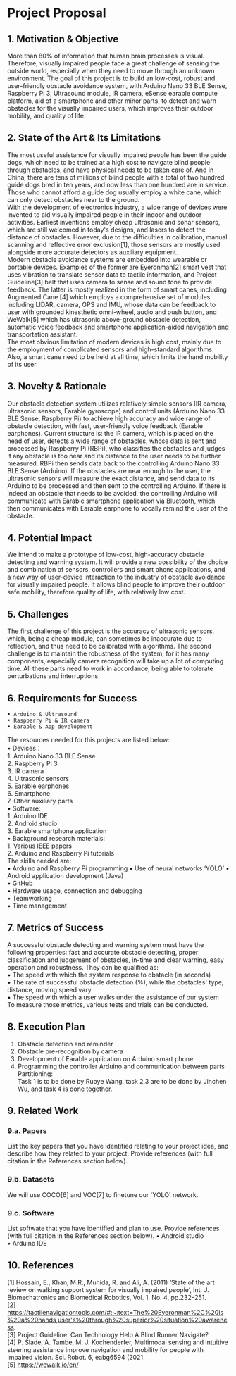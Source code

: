 # Project Proposal

## 1. Motivation & Objective

More than 80% of information that human brain processes is visual. Therefore, visually impaired people face a great challenge of sensing the outside world, especially when they need to move through an unknown environment. The goal of this project is to build an low-cost, robust and user-friendly obstacle avoidance system, with Arduino Nano 33 BLE Sense, Raspberry Pi 3, Ultrasound module, IR camera, eSense earable compute platform, aid of a smartphone and other minor parts, to detect and warn obstacles for the visually impaired users, which improves their outdoor mobility, and quality of life.

## 2. State of the Art & Its Limitations

The most useful assistance for visually impaired people has been the guide dogs, which need to be trained at a high cost to navigate blind people through obstacles, and have physical needs to be taken care of. And in China, there are tens of millions of blind people with a total of two hundred guide dogs bred in ten years, and now less than one hundred are in service. Those who cannot afford a guide dog usually employ a white cane, which can only detect obstacles near to the ground.    
With the development of electronics industry, a wide range of devices were invented to aid visually impaired people in their indoor and outdoor activities. Earliest inventions employ cheap ultrasonic and sonar sensors, which are still welcomed in today's designs, and lasers to detect the distance of obstacles. However, due to the difficulties in calibration, manual scanning and reflective error exclusion[1], those sensors are mostly used alongside more accurate detectors as auxiliary equipment.    
Modern obstacle avoidance systems are embedded into wearable or portable devices. Examples of the former are Eyeronman[2] smart vest that uses vibration to translate sensor data to tactile information, and Project Guideline[3] belt that uses camera to sense and sound tone to provide feedback. The latter is mostly realized in the form of smart canes, including Augmented Cane [4] which employs a comprehensive set of modules including LIDAR, camera, GPS and IMU, whose data can be feedback to user with grounded kinesthetic omni-wheel, audio and push button, and WeWalk[5] which has ultrasonic above-ground obstacle detection, automatic voice feedback and smartphone application-aided navigation and transportation assistant.    
The most obvious limitation of modern devices is high cost, mainly due to the employment of complicated sensors and high-standard algorithms. Also, a smart cane need to be held at all time, which limits the hand mobility of its user.    

## 3. Novelty & Rationale

Our obstacle detection system utilizes relatively simple sensors (IR camera, ultrasonic sensors, Earable gyroscope) and control units (Arduino Nano 33 BLE Sense, Raspberry Pi) to achieve high accuracy and wide range  of obstacle detection, with fast, user-friendly voice feedback (Earable earphones). Current structure is: the IR camera, which is placed on the head of user, detects a wide range of obstacles, whose data is sent and processed by Raspberry Pi (RBPi), who classifies the obstacles and judges if any obstacle is too near and its distance to the user needs to be further measured. RBPi then sends data back to the controlling Arduino Nano 33 BLE Sense (Arduino). If the obstacles are near enough to the user, the ultrasonic sensors will measure the exact distance, and send data to its Arduino to be processed and then sent to the controlling Arduino. If there is indeed an obstacle that needs to be avoided, the controlling Arduino will communicate with Earable smartphone application via Bluetooth, which then communicates with Earable earphone to vocally remind the user of the obstacle.

## 4. Potential Impact

We intend to make a prototype of low-cost, high-accuracy obstacle detecting and warning system.  It will provide a new possibility of the choice and combination of sensors, controllers and smart phone applications, and a new way of user-device interaction to the industry of obstacle avoidance for visually impaired people. It allows blind people to improve their outdoor safe mobility, therefore quality of life, with relatively low cost.

## 5. Challenges

The first challenge of this project is the accuracy of ultrasonic sensors, which, being a cheap module, can sometimes be inaccurate due to reflection, and thus need to be calibrated with algorithms. The second challenge is to maintain the robustness of the system, for it has many components, especially camera recognition will take up a lot of computing time. All these parts need to work in accordance, being able to tolerate perturbations and interruptions.


## 6. Requirements for Success

    • Arduino & Ultrasound    
    • Raspberry Pi & IR camera    
    • Earable & App development    
The resources needed for this projects are listed below:    
    • Devices：    
        1. Arduino Nano 33 BLE Sense    
        2. Raspberry Pi 3    
        3. IR camera    
        4. Ultrasonic sensors    
        5. Earable earphones     
        6. Smartphone    
        7. Other auxiliary parts     
    • Software:    
        1. Arduino IDE   
        2. Android studio   
        3. Earable smartphone application   
    • Background research materials:    
        1. Various IEEE papers    
        2. Arduino and Raspberry Pi tutorials      
The skills needed are:    
    • Arduino and Raspberry Pi programming
    • Use of neural networks ‘YOLO’
    • Android application development (Java)    
    • GitHub    
    • Hardware usage, connection and debugging    
    • Teamworking     
    • Time management    

## 7. Metrics of Success

A successful obstacle detecting and warning system must have the following properties: fast and accurate obstacle detecting, proper classification and judgement of obstacles, in-time and clear warning, easy operation and robustness. They can be qualified as:     
    • The speed with which the system response to obstacle (in seconds)     
    • The rate of successful obstacle detection (%), while the obstacles' type, distance, moving speed vary     
    • The speed with which a user walks under the assistance of our system    
    To measure those metrics, various tests and trials can be conducted.    

## 8. Execution Plan

1. Obstacle detection and reminder     
2. Obstacle pre-recognition by camera    
3. Development of Earable application on Arduino smart phone    
4. Programming the controller Arduino and communication between parts    
Partitioning:      
Task 1 is to be done by Ruoye Wang, task 2,3 are to be done by Jinchen Wu, and task 4 is done together.   

## 9. Related Work

### 9.a. Papers

List the key papers that you have identified relating to your project idea, and describe how they related to your project. Provide references (with full citation in the References section below).

### 9.b. Datasets

We will use COCO[6] and VOC[7] to finetune our 'YOLO' network.    

### 9.c. Software

List softwate that you have identified and plan to use. Provide references (with full citation in the References section below).
• Android studio    
• Arduino IDE    


## 10. References

[1] Hossain, E., Khan, M.R., Muhida, R. and Ali, A. (2011) ‘State of the art review on walking support system for visually impaired people’, Int. J. Biomechatronics and Biomedical Robotics, Vol. 1, No. 4, pp.232–251.     
[2] https://tactilenavigationtools.com/#:~:text=The%20Eyeronman%2C%20is%20a%20hands,user's%20through%20superior%20situation%20awareness.     
[3] Project Guideline: Can Technology Help A Blind Runner Navigate?     
[4] P. Slade, A. Tambe, M. J. Kochenderfer, Multimodal sensing and intuitive steering assistance improve navigation and mobility for people with impaired vision. Sci. Robot. 6, eabg6594 (2021    
[5] https://wewalk.io/en/    


